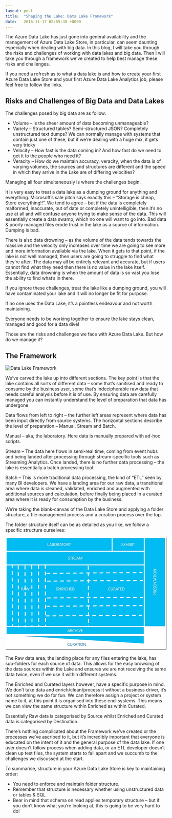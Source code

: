 ```yaml
---
layout: post
title:  "Shaping the Lake: Data Lake Framework"
date:   2016-11-17 08:55:38 +0000
---
```


The Azure Data Lake has just gone into general availability and the management of Azure Data Lake Store, in particular, can seem daunting especially when dealing with big data. In this blog, I will take you through the risks and challenges of working with data lakes and big data. Then I will take you through a framework we’ve created to help best manage these risks and challenges.

If you need a refresh as to what a data lake is and how to create your first Azure Data Lake Store and your first Azure Data Lake Analytics job, please feel free to follow the links.

## Risks and Challenges of Big Data and Data Lakes
The challenges posed by big data are as follow:

- Volume – is the sheer amount of data becoming unmanageable?
- Variety – Structured tables? Semi-structured JSON? Completely unstructured text dumps? We can normally manage with systems that contain just one of these, but if we’re dealing with a huge mix, it gets very tricky
- Velocity – How fast is the data coming in? And how fast do we need to get it to the people who need it?
- Veracity – How do we maintain accuracy, veracity, when the data is of varying volumes, the sources and structures are different and the speed in which they arrive in the Lake are of differing velocities?

Managing all four simultaneously is where the challenges begin.

It is very easy to treat a data lake as a dumping ground for anything and everything. Microsoft’s sale pitch says exactly this – “Storage is cheap, Store everything!!”. We tend to agree – but if the data is completely malformed, inaccurate, out of date or completely unintelligible, then it’s no use at all and will confuse anyone trying to make sense of the data. This will essentially create a data swamp, which no one will want to go into. Bad data & poorly managed files erode trust in the lake as a source of information. Dumping is bad.

There is also data drowning – as the volume of the data tends towards the massive and the velocity only increases over time we are going to see more and more information available via the lake. When it gets to that point, if the lake is not well managed, then users are going to struggle to find what they’re after. The data may all be entirely relevant and accurate, but if users cannot find what they need then there is no value in the lake itself. Essentially, data drowning is when the amount of data is so vast you lose the ability to find what’s in there.

If you ignore these challenges, treat the lake like a dumping ground, you will have contaminated your lake and it will no longer be fit for purpose.

If no one uses the Data Lake, it’s a pointless endeavour and not worth maintaining.

Everyone needs to be working together to ensure the lake stays clean, managed and good for a data dive!

Those are the risks and challenges we face with Azure Data Lake. But how do we manage it?

## The Framework

![Data Lake Framework](https://ustblog.blob.core.windows.net/blogimages/datalake_framework_1.jpg)

We’ve carved the lake up into different sections. The key point is that the lake contains all sorts of different data – some that’s sanitised and ready to consume by the business user, some that’s indecipherable raw data that needs careful analysis before it is of use. By ensuring data are carefully managed you can instantly understand the level of preparation that data has undergone.

Data flows from left to right – the further left areas represent where data has been input directly from source systems. The horizontal sections describe the level of preparation – Manual, Stream and Batch.

Manual – aka, the laboratory. Here data is manually prepared with ad-hoc scripts.

Stream – The data here flows in semi-real time, coming from event hubs and being landed after processing through stream-specific tools such as Streaming Analytics. Once landed, there is no further data processing – the lake is essentially a batch processing tool.

Batch – This is more traditional data processing, the kind of “ETL” seen by many BI developers. We have a landing area for our raw data, a transitional area where data is cleaned, validated, enriched and augmented with additional sources and calculation, before finally being placed in a curated area where it is ready for consumption by the business.

We’re taking the blank-canvas of the Data Lake Store and applying a folder structure, a file management process and a curation process over the top.

The folder structure itself can be as detailed as you like, we follow a specific structure ourselves:

![Data Lake Framework: Folder Structure](../_images/datalake_framework_2.jpg)

The Raw data area, the landing place for any files entering the lake, has sub-folders for each source of data. This allows for the easy browsing of the data sources within the Lake and ensures we are not receiving the same data twice, even if we use it within different systems.

The Enriched and Curated layers however, have a specific purpose in mind. We don’t take data and enrich/clean/process it without a business driver, it’s not something we do for fun. We can therefore assign a project or system name to it, at this point it is organised into these end-systems. This means we can view the same structure within Enriched as within Curated.

Essentially Raw data is categorised by Source whilst Enriched and Curated data is categorised by Destination.

There’s nothing complicated about the Framework we’ve created or the processes we’ve ascribed to it, but it’s incredibly important that everyone is educated on the intent of it and the general purpose of the data lake. If one user doesn’t follow process when adding data, or an ETL developer doesn’t clean up test files, the system starts to fall apart and we succumb to the challenges we discussed at the start.

To summarise, structure in your Azure Data Lake Store is key to maintaining order:

- You need to enforce and maintain folder structure.
- Remember that structure is necessary whether using unstructured data or tables & SQL
- Bear in mind that schema on read applies temporary structure – but if you don’t know what you’re looking at, this is going to be very hard to do!
